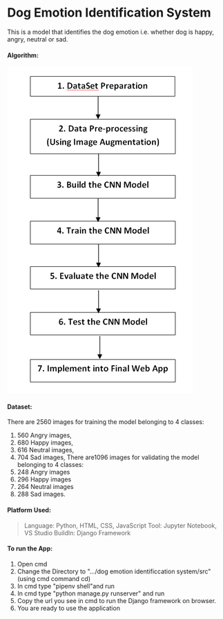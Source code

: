 # Dog Emotion Identification System
This is a model that identifies the dog emotion i.e. whether dog is happy, angry, neutral or sad.

#### Algorithm:

<img src="algo.png">

#### Dataset:
There are 2560 images for training the model belonging to 4 classes:
1. 560 Angry images,
2. 680 Happy images,
3. 616 Neutral images,
4. 704 Sad images,
There are1096 images for validating the model belonging to 4 classes:
1. 248 Angry images
2. 296 Happy images
3. 264 Neutral images
4. 288 Sad images.

#### Platform Used:
> Language: Python, HTML, CSS, JavaScript
> Tool: Jupyter Notebook, VS Studio
> BuildIn: Django Framework

#### To run the App:
1. Open cmd
2. Change the Directory to ".../dog emotion identificcation system/src" (using cmd command cd)
3. In cmd type "pipenv shell"and run
4. In cmd type "python manage.py runserver" and run
5. Copy the url you see in cmd to run the Django framework on browser.
6. You are ready to use the application














